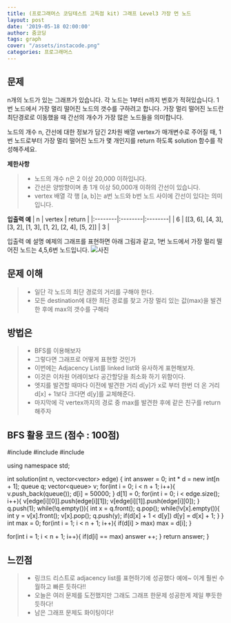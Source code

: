 ```yaml
---
title: (프로그래머스 코딩테스트 고득점 kit) 그래프 Level3 가장 먼 노드
layout: post
date: '2019-05-18 02:00:00'
author: 줌코딩
tags: graph
cover: "/assets/instacode.png"
categories: 프로그래머스
---
```

## 문제
n개의 노드가 있는 그래프가 있습니다. 각 노드는 1부터 n까지 번호가 적혀있습니다. 1번 노드에서 가장 멀리 떨어진 노드의 갯수를 구하려고 합니다. 가장 멀리 떨어진 노드란 최단경로로 이동했을 때 간선의 개수가 가장 많은 노드들을 의미합니다.

노드의 개수 n, 간선에 대한 정보가 담긴 2차원 배열 vertex가 매개변수로 주어질 때, 1번 노드로부터 가장 멀리 떨어진 노드가 몇 개인지를 return 하도록 solution 함수를 작성해주세요.

**제한사항**
>* 노드의 개수 n은 2 이상 20,000 이하입니다.
>* 간선은 양방향이며 총 1개 이상 50,000개 이하의 간선이 있습니다.
>* vertex 배열 각 행 [a, b]는 a번 노드와 b번 노드 사이에 간선이 있다는 의미입니다.

**입출력 예**
| n | vertex | return |
|:--------|:--------|:--------|
| 6 | [[3, 6], [4, 3], [3, 2], [1, 3], [1, 2], [2, 4], [5, 2]] | 3 |

입출력 예 설명
예제의 그래프를 표현하면 아래 그림과 같고, 1번 노드에서 가장 멀리 떨어진 노드는 4,5,6번 노드입니다.
![사진](https://raw.githubusercontent.com/zoomKoding/zoomKoding.github.io/source/assets/_posts/graph-1.png)


## 문제 이해

>* 일단 각 노드의 최단 경로의 거리를 구해야 한다.
>* 모든 destination에 대한 최단 경로를 찾고 가장 멀리 있는 값(max)을 발견한 후에 max의 갯수를 구해라

## 방법은

>* BFS를 이용해보자
>* 그렇다면 그래프로 어떻게 표현할 것인가
>* 이번에는 Adjacency List를 linked list와 유사하게 표현해보자.
>* 이것은 이차원 어레이보다 공간할당을 최소화 하기 위함이다.
>* 엣지를 발견할 때마다 이전에 발견한 거리 d[y]가 x로 부터 한번 더 온 거리 d[x] + 1보다 크다면 d[y]를 교체해준다.
>* 마지막에 각 vertex까지의 경로 중 max를 발견한 후에 같은 친구를 return 해주자


## BFS 활용 코드 (점수 : 100점)

#include <string>
#include <vector>
#include <queue>

using namespace std;

int solution(int n, vector<vector<int>> edge) {
int answer = 0;
int * d = new int[n + 1];
queue<int> q;
vector<queue<int>> v;
for(int i = 0; i < n + 1; i++){
v.push_back(queue<int>());
d[i] = 50000;
}
d[1] = 0; 
for(int i = 0; i < edge.size(); i++){
v[edge[i][0]].push(edge[i][1]);
v[edge[i][1]].push(edge[i][0]);
}
q.push(1);
while(!q.empty()){
int x = q.front();
q.pop();
while(!v[x].empty()){
int y = v[x].front();
v[x].pop();
q.push(y);
if(d[x] + 1 < d[y]) d[y] = d[x] + 1;
}
}
int max = 0;
for(int i = 1; i < n + 1; i++){
if(d[i] > max) max = d[i];
}

for(int i = 1; i < n + 1; i++){
if(d[i] == max) answer ++;
}
return answer;
}

## 느낀점

>* 링크드 리스트로 adjacency list를 표현하기에 성공했다 예에~ 이게 훨씬 수월하고 빠른 듯하다!!
>* 오늘은 여러 문제를 도전했지만 그래도 그래프 한문제 성공한게 제일 뿌듯한듯하다! 
>* 남은 그래프 문제도 화이팅이다!
